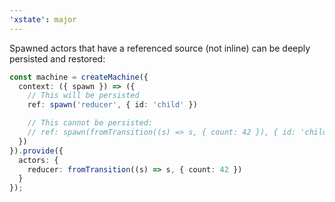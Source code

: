 ```yaml
---
'xstate': major
---
```


Spawned actors that have a referenced source (not inline) can be deeply persisted and restored:

```ts
const machine = createMachine({
  context: ({ spawn }) => ({
    // This will be persisted
    ref: spawn('reducer', { id: 'child' })

    // This cannot be persisted:
    // ref: spawn(fromTransition((s) => s, { count: 42 }), { id: 'child' })
  })
}).provide({
  actors: {
    reducer: fromTransition((s) => s, { count: 42 })
  }
});
```
